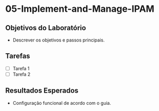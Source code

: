 # 05-Implement-and-Manage-IPAM

## Objetivos do Laboratório

- Descrever os objetivos e passos principais.

## Tarefas
- [ ] Tarefa 1
- [ ] Tarefa 2

## Resultados Esperados
- Configuração funcional de acordo com o guia.
